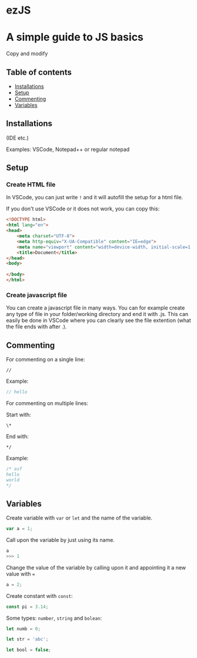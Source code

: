 # ezJS

# A simple guide to JS basics

Copy and modify

## Table of contents

- [Installations](#installations)
- [Setup](#setup)
- [Commenting](#commenting)
- [Variables](#variables)

## Installations
(IDE etc.)

Examples: VSCode, Notepad++ or regular notepad

## Setup

### Create HTML file

In VSCode, you can just write `!` and it will autofill the setup for a html file.

If you don't use VSCode or it does not work, you can copy this:

```html
<!DOCTYPE html>
<html lang="en">
<head>
    <meta charset="UTF-8">
    <meta http-equiv="X-UA-Compatible" content="IE=edge">
    <meta name="viewport" content="width=device-width, initial-scale=1.0">
    <title>Document</title>
</head>
<body>
    
</body>
</html>
```

### Create javascript file

You can create a javascript file in many ways. You can for example create any type of file in your folder/working directory and end it with .js. This can easily be done in VSCode where you can clearly see the file extention (what the file ends with after .).

## Commenting

For commenting on a single line:

`//`

Example:
```javascript
// hello
```
For commenting on multiple lines:

Start with:

`\*`

End with:

`*/`

Example:

```js
/* asf
hello
world
*/
```

## Variables

Create variable with `var` or `let` and the name of the variable.

```js
var a = 1;
```

Call upon the variable by just using its name.

```js
a
>>> 1 
```

Change the value of the variable by calling upon it and appointing it a new value with `=`

```js
a = 2;
```

Create constant with `const`:

```js
const pi = 3.14;
```

Some types: `number`, `string` and `bolean`:

```js
let numb = 0;

let str = 'abc';

let bool = false;
```